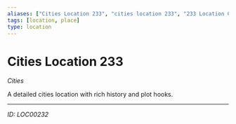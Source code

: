 ```yaml
---
aliases: ["Cities Location 233", "cities location 233", "233 Location Cities"]
tags: [location, place]
type: location
---
```


# Cities Location 233

*Cities*

A detailed cities location with rich history and plot hooks.

---
*ID: LOC00232*